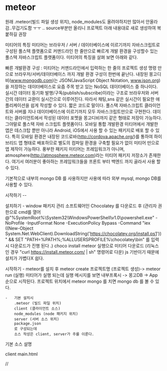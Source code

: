 # meteor

원래 .meteor(빌드 파일 생성 위치), node_modules도 올려야하지만 많아서 안올라감..무겁기도함 ㅜㅜ ..
source부분만 올리니 프로젝트 아래 내용대로 새로 생성하여 복붙하길 권장

미티어의 특징
미티어는 브라우저 / 서버 / 데이터베이스에 이르기까지 자바스크립트로 구성된 풀스텍 플랫폼으로 커맨드라인 한 줄만으로 빠르게 개발 환경을 구성할수 있는 풀스텍 자바스크립트 플랫폼이다. 미티어의 특징을 살펴 보면 아래와 같다.

빠른 개발환경 구성 : 미티어는 커맨드라인에서 입력하는 한 줄의 프로젝트 생성 명령 만으로 브라우저/서버/데이터베이스 까지 개발 환경 구성이 한번에 끝난다. 내장된 몽고디비(www.mongodb.com)는 JSON(JavaScript Object Notation, www.json.org)을 저장하는 데이터베이스로 요즘 주목 받고 있는 NoSQL 데이터베이스 중 하나이다. 실시간 데이터 동기화
발행/구독(publish/subscribe)이라는 구조로 브라우저와 서버 간의 데이터 교환이 실시간으로 이루어진다. 따라서 채팅,sns 같은 실시간이 필요한 애플리케이션을 쉽게 작성할 수 있다. 짧은 코드로 말이다. 
풀스택 자바스크립트 클라이언트와 서버를 지나 데이터베이스에 이르기까지 모두 자바스크립트만으로 구현한다. 데이터는 클라이언트에서 작성된 데이터 포멧을 몽고디비까지 같은 형태로 저장이 가능하다. 그야말로 풀스택 자바 스크립트 플렛폼이다. 모바일 통합 개발환경 미티어에서 개발한 앱은 데스크탑 뿐만 아니라 Android, iOS에서 사용 할 수 있는 패키지로 배포 할 수 있다. 특히 모바일 환경은 내장된 코드로바(http://cordova.apache.org/)를 통하여 하이브리드 앱 형태로 배포하므로 별도의 컴파일 환경을 구축할 필요가 없이 미티어 만으로 앱 제작이 가능하다. 풍부한 패키지 미티어는 프레임워크가 아니며, atmosphere(http://atmosphere.meteor.com)라는 미티어 패키지 저장소가 존재한다. 여기서 여러분이 좋아하는 프레임워크들을 프론트 부터 백엔드 까지 골라서 사용 할수 있다.

기본적으로 내부의 mongo DB 를 사용하지만 사용에 따라 외부 mysql, mongo DB를 사용할 수 있다.

시작하기 --

설치하기 
	-	window 패키지 관리 소프트웨어인 Chocolatey 를 다운로드 후 
		(관리자 권한으로 cmd를 열어 @"%SystemRoot%\System32\WindowsPowerShell\v1.0\powershell.exe" -NoProfile -InputFormat None -ExecutionPolicy Bypass -Command "iex ((New-Object System.Net.WebClient).DownloadString('https://chocolatey.org/install.ps1'))" && SET "PATH=%PATH%;%ALLUSERSPROFILE%\chocolatey\bin" 를 입력시 다운로드가 진행 된다 .)
		choco install meteor 실행으로 미티어 다운로드 (리눅스 인 경우 "curl https://install.meteor.com/ | sh" 명령어로 다운)
		js 기반이기 때문에 설치가 가볍다X 쉽다.

시작하기
	-	meteor를 설치 후 meteor create 프로젝트명 (프로젝트 생성)-> meteor run (실행) 미티어가 실행 되는데
		실행 메시지를 보면 내부프록시 -> 몽고DB -> App 순으로 시작된다.
		프로젝트 위치에서 meteor mongo 를 치면 mongo db 를 볼 수 있다. 

	-   기본 설치시
		.meteor (빌드 파일 위치)
		client (클라이언트 소스)
		node_modules (node 패키지 위치)
		server (서버 소스 위치)
		package.json
		로 구성되는데 
		소스 작성은 client, server가 주를 이룬다.
		

기본 소스 설명

client main.html

//<template name="hello"> 이 {{> hello}}에 들어간다 템플릿 내에 {{counter}} 는 js에서 선언한 변수

//<head>
//  <title>meteorApp</title>
//</head>

//<body>
//  <h1>Welcome to Meteor!</h1>
//  {{> hello}}
//  {{> info}}
//</body>

//<template name="hello">
//  <button>Click Me</button>
//  <p>You've pressed the button {{counter}} times.</p>
//</template>

//<template name="info">
//  <h2>Learn Meteor!</h2>
//  <ul>
//    <li><a href="https://www.meteor.com/try" target="_blank">Do the Tutorial</a></li>
//    <li><a href="http://guide.meteor.com" target="_blank">Follow the Guide</a></li>
//    <li><a href="https://docs.meteor.com" target="_blank">Read the Docs</a></li>
//    <li><a href="https://forums.meteor.com" target="_blank">Discussions</a></li>
//  </ul>
//</template>


client main.js

//import
import { Template } from 'meteor/templating';
import { ReactiveVar } from 'meteor/reactive-var';

import './main.html';

// Template.hello는 html에서 어떤 template에서 동작하는지 지정.
// 이벤트 함수는 onCreated, onRendered, onDestroyed 등이 있다
// helpers는 변수 전달 역할 event는 클라이언트와 서버간의 이벤트 전송
Template.hello.onCreated(function helloOnCreated() {
  // counter starts at 0
  this.counter = new ReactiveVar(0);
});

Template.hello.helpers({
  counter() {
    return Template.instance().counter.get();
  },
});

Template.hello.events({
  'click button'(event, instance) {
    // increment the counter when button is clicked
    instance.counter.set(instance.counter.get() + 1);
  },
});


server main.js

import { Meteor } from 'meteor/meteor';

Meteor.startup(() => {
  // code to run on server at startup
});

// 게시판 실습
client main.html
<!-- 게시판 소스 -->
//<template name="border">
//  <table>
//    {{#each list}} 
//      <tr>
//        <td>{{no}}</td>
//        <td>{{name}}</td>
//        <td>{{email}}</td>
//        <td><button name="remove">삭제</button></td>
//      </tr>
//    {{/each}} 
//  </table>
//</template>


<!-- 추가 소스 -->
//<template name="borderInsert">
//  번호: <input type="text" name="no">
//  이름: <input type="text" name="name">
//  이메일: <input type="text" name="email">
//  <button name="insert">추가</button>
//</template>


client main.js

// 게시판 소스
// Mongo DB 가져오기 
borderCollection = new Mongo.Collection("border");

Template.border.helpers({
  list() {
    return borderCollection.find();
  },
});

// tmpl으로 html 오브젝트를 찾을 수 있다.
Template.border.events({
    "click button[name=remove]" : function(evt , tmpl){
        borderCollection.remove({_id:this._id});
    }
});

// 게시판 insert 
Template.borderInsert.events({
    "click button[name=insert]" : function(evt , tmpl){

    	var noVal = tmpl.find("input[name=no]").value;
    	var nameVal = tmpl.find("input[name=name]").value;
    	var emailVal = tmpl.find("input[name=email]").value;
        
        borderCollection.insert({no: noVal, name: nameVal, email: emailVal});
        //borderCollection.remove({_id:this._id});
    }
});


기본 프로젝트의 문제점
mongDB를 사용하는데 호출하는 부분이 client인데
이게 mongDB를 서버에서 사용한다고는 하지만 클라이언트측의 mini mongoDB를 사용하여
서버에서 클라이언트측과 내부적으로 구독(클라 -> 서버 요청)/발행(서버->클라 데이터 전송)하여 sync를 맞추기때문인데 현재까지 소스에서는 구독/발행 하는 소스가 없었는데 되는 이유는 autopublish 패키지가 자동으로 되어 있어 구독/발행이 자동으로 이루어진 것이다. 자동으로 이루어지기 때문에 서버측 mongoDB의 데이터 전부가 클라이언트 mini mongoDB로 전송되기 때문에 이는 보안으로 엄청난 문제이다.
따라서 autopublish를 삭제하고 수동으로 관리를 해야한다.
meteor list (autopublish 존재 확인)-> meteor remove autopublish (autopublish 삭제)


client js 추가

//구독 소스 insert나 remove에 대해선 따로 구현이 필요없음.
Template.border.onCreated(function () {
    this.subscribe("borderCollection",{});
});


server js

//발행 소스
//obj 조건으로 주어 전체 데이터가 아닌 페이지에 보여줄 데이터만 client에 전한다 
Meteor.publish("borderCollection",function(obj){
    var condition = obj || {};
    
    return borderCollection.find(condition);
});



참고 http://webframeworks.kr/getstarted/meteorjs/
